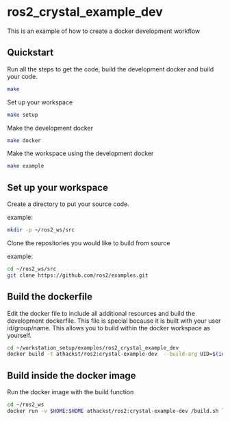 # ros2_crystal_example_dev

This is an example of how to create a docker development workflow

## Quickstart

Run all the steps to get the code, build the development docker and build your code.

```bash
make
```

Set up your workspace

```bash
make setup
```

Make the development docker

```bash
make docker
```

Make the workspace using the development docker

```bash
make example
```

## Set up your workspace

Create a directory to put your source code.

example:

```bash
mkdir -p ~/ros2_ws/src
```

Clone the repositories you would like to build from source

example:

```bash
cd ~/ros2_ws/src
git clone https://github.com/ros2/examples.git
```

## Build the dockerfile

Edit the docker file to include all additional resources and build the development dockerfile.  This file is special because it is built with your user id/group/name.  This allows you to build within the docker workspace as yourself.

```bash
cd ~/workstation_setup/examples/ros2_crystal_example_dev
docker build -t athackst/ros2:crystal-example-dev  --build-arg UID=$(id -u) --build-arg GID=$(id -g) --build-arg UNAME=$(whoami) .
```

## Build inside the docker image

Run the docker image with the build function

```bash
cd ~/ros2_ws
docker run -v $HOME:$HOME athackst/ros2:crystal-example-dev /build.sh `pwd`
```
